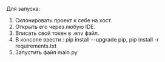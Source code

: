 Для запуска:
1. Склонировать проект к себе на хост.
2. Открыть его через любую IDE.
3. Вписать свой токен в .env файл.
4. В консоле ввести : pip install --upgrade pip, pip install -r requirements.txt
5. Запустить файл main.py